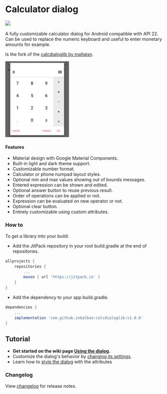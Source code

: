 # Calculator dialog
[![](https://img.shields.io/jitpack/v/github/inbalboa/calcdialoglib)](https://jitpack.io/#inbalboa/calcdialoglib)

A fully customizable calculator dialog for Android compatible with API 22.
Can be used to replace the numeric keyboard and useful to enter monetary amounts for example.

Is the fork of the [calcdialoglib by maltaisn](https://github.com/maltaisn/calcdialoglib).

<img src="screenshots/demo.png" alt="Demo" width="40%"/>

#### Features
- Material design with Google Material Components.
- Built-in light and dark theme support.
- Customizable number format.
- Calculator or phone numpad layout styles.
- Optional min and max values showing out of bounds messages.
- Entered expression can be shown and edited.
- Optional answer button to reuse previous result.
- Order of operations can be applied or not.
- Expression can be evaluated on new operator or not.
- Optional clear button.
- Entirely customizable using custom attributes.

### How to
To get a library into your build:
* Add the JitPack repository in your root build.gradle at the end of repositories.
```groovy
allprojects {
    repositories {
        ...
        maven { url 'https://jitpack.io' }
    }
}
```
* Add the dependency to your app build.gradle.
```groovy
dependencies {
    ...
    implementation 'com.github.inbalboa:calcdialoglib:v1.0.0'
}
```

## Tutorial
- **Get started on the wiki page [Using the dialog](https://github.com/inbalboa/calcdialoglib/wiki/Using-the-dialog).**
- Customize the dialog's behavior by [changing its settings](https://github.com/inbalboa/calcdialoglib/wiki/Calculator-settings).
- Learn how to [style the dialog](https://github.com/inbalboa/calcdialoglib/wiki/Styling-the-calculator) with the attributes

### Changelog
View [changelog](CHANGELOG.md) for release notes.
